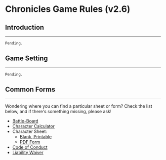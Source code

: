 # Chronicles Game Rules (v2.6)

## Introduction

---
    Pending.

## Game Setting

---
    Pending.


## Common Forms

---
Wondering where you can find a particular sheet or form?  Check the list below, and if there's something missing, please ask!

* [Battle-Board](https://docs.google.com/spreadsheets/d/1sL_EgS2N03sfM_Cq5zxDpj-qu8tDjkWn-YMtQvcH15A/edit?usp=sharing)
* [Character Calculator](https://docs.google.com/spreadsheets/d/1W8p1cpehD8gn0lh9-fapKSqpTppZ3EL0xoPCCrMgeKc/edit?usp=sharing)
* Character Sheet:
  * [Blank, Printable](https://drive.google.com/file/d/1eGMa1Hj21z16LGOroQFAkhhKNQLg14Y9/view?usp=sharing)
  * [PDF Form](https://drive.google.com/file/d/1D0yvxfmjHQ9RS_9ogyGsT_aQAflhIQQJ/view?usp=sharing)
* [Code of Conduct](https://drive.google.com/file/d/1baIH6NfjVpb-K-hI59ebrd4vWQlcjtTT/view?usp=sharing)
* [Liability Waiver](https://drive.google.com/file/d/1OWAV9ee22HZSvlR-k2gvHWzhyuxUuQFr/view?usp=sharing) 
